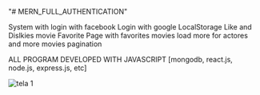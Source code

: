 "# MERN_FULL_AUTHENTICATION" 

System with login with facebook
Login with google
LocalStorage
Like and Dislkies movie
Favorite Page with favorites movies
load more for actores and more movies
pagination

ALL PROGRAM DEVELOPED WITH JAVASCRIPT [mongodb, react.js, node.js, express.js, etc]

![tela 1](https://user-images.githubusercontent.com/57158431/84432951-ee3bd780-ac03-11ea-8608-6140e0873d25.jpg)
